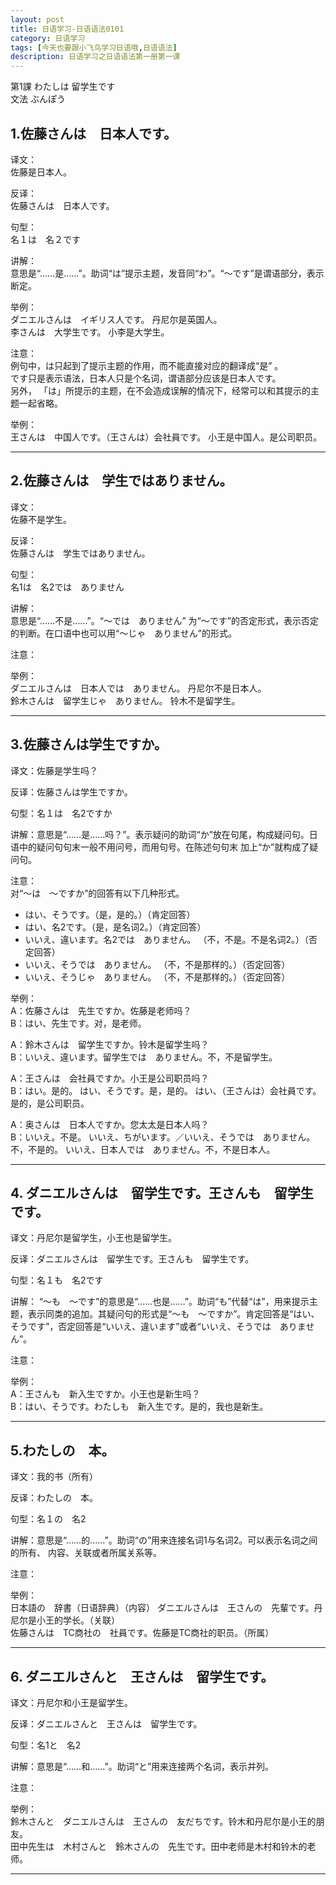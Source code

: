 ```yaml
---
layout: post
title: 日语学习-日语语法0101
category: 日语学习
tags: [今天也要跟小飞鸟学习日语哦,日语语法]
description: 日语学习之日语语法第一册第一课
---
```

第1課 わたしは 留学生です  
文法 ぶんぽう  
## 1.佐藤さんは　日本人です。  

译文：  
佐藤是日本人。 
 
反译：  
佐藤さんは　日本人です。  

句型：  
名１は　名２です  

讲解：  
意思是“……是……”。助词“は”提示主题，发音同“わ”。“～です”是谓语部分，表示断定。  

举例：  
ダニエルさんは　イギリス人です。     丹尼尔是英国人。  
李さんは　大学生です。                  小李是大学生。  

注意：  
例句中，は只起到了提示主题的作用，而不能直接对应的翻译成“是” 。   
です只是表示语法，日本人只是个名词，谓语部分应该是日本人です。    
另外， 「は」所提示的主题，在不会造成误解的情况下，经常可以和其提示的主题一起省略。  

举例：  
王さんは　中国人です。（王さんは）会社員です。
小王是中国人。是公司职员。

***

## 2.佐藤さんは　学生ではありません。  

译文：  
佐藤不是学生。  

反译：  
佐藤さんは　学生ではありません。   

句型：  
名1は　名2では　ありません    

讲解：  
意思是“……不是……”。“～では　ありません” 为“～です”的否定形式，表示否定的判断。在口语中也可以用“～じゃ　ありません”的形式。  
  
注意：  

 
举例：  
ダニエルさんは　日本人では　ありません。  丹尼尔不是日本人。  
鈴木さんは　留学生じゃ　ありません。         铃木不是留学生。 

***


## 3.佐藤さんは学生ですか。
  
译文：佐藤是学生吗？

反译：佐藤さんは学生ですか。  

句型：名１は　名2ですか  

讲解：意思是“……是……吗？”。表示疑问的助词“か”放在句尾，构成疑问句。日语中的疑问句句末一般不用问号，而用句号。在陈述句句末   加上“か”就构成了疑问句。

注意：    
对“～は　～ですか”的回答有以下几种形式。
- はい、そうです。（是，是的。）（肯定回答）
- はい、名2です。（是，是名词2。）（肯定回答）   
- いいえ、違います。名2では　ありません。
（不，不是。不是名词2。）（否定回答）
- いいえ、そうでは　ありません。
（不，不是那样的。）（否定回答）
- いいえ、そうじゃ　ありません。
（不，不是那样的。）（否定回答） 

 
举例：  
A：佐藤さんは　先生ですか。佐藤是老师吗？  
B：はい、先生です。对，是老师。  

A：鈴木さんは　留学生ですか。铃木是留学生吗？  
B：いいえ、違います。留学生では　ありません。不，不是留学生。 
 
A：王さんは　会社員ですか。小王是公司职员吗？   
B：はい。是的。
   はい、そうです。是，是的。
   はい、（王さんは）会社員です。是的，是公司职员。  

A：奥さんは　日本人ですか。您太太是日本人吗？  
B：いいえ。不是。
   いいえ、ちがいます。／いいえ、そうでは　ありません。不，不是的。
   いいえ、日本人では　ありません。不，不是日本人。  

***

## 4. ダニエルさんは　留学生です。王さんも　留学生です。
 
译文：丹尼尔是留学生，小王也是留学生。

反译：ダニエルさんは　留学生です。王さんも　留学生です。 

句型：名１も　名2です

讲解： “～も　～です”的意思是“……也是……”。助词“も”代替“は”，用来提示主题，表示同类的追加。其疑问句的形式是“～も　～ですか”。肯定回答是“はい、そうです”，否定回答是“いいえ、違います”或者“いいえ、そうでは　ありません”。

注意：  

举例：  
A：王さんも　新入生ですか。小王也是新生吗？  
B：はい、そうです。わたしも　新入生です。是的，我也是新生。 

***

## 5.わたしの　本。  

译文：我的书（所有）

反译：わたしの　本。   

句型：名１の　名2

讲解：意思是“……的……”。助词“の”用来连接名词1与名词2。可以表示名词之间的所有、 内容、关联或者所属关系等。
  
注意：  

举例：  
日本語の　辞書（日语辞典）（内容）
ダニエルさんは　王さんの　先輩です。丹尼尔是小王的学长。（关联）  
佐藤さんは　TC商社の　社員です。佐藤是TC商社的职员。（所属） 

***

## 6.  ダニエルさんと　王さんは　留学生です。  

译文：丹尼尔和小王是留学生。  

反译：ダニエルさんと　王さんは　留学生です。  

句型：名1と　名2

讲解：意思是“……和……”。助词“と”用来连接两个名词，表示并列。
  
注意：  

举例：  
鈴木さんと　ダニエルさんは　王さんの　友だちです。铃木和丹尼尔是小王的朋友。  
田中先生は　木村さんと　鈴木さんの　先生です。田中老师是木村和铃木的老师。

***

